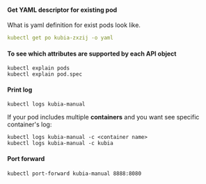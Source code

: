 #### Get YAML descriptor for existing pod
What is yaml definition for exist pods look like.
```yaml
kubectl get po kubia-zxzij -o yaml
```

#### To see which attributes are supported by each API object
```
kubectl explain pods
kubectl explain pod.spec
```


#### Print log
```
kubectl logs kubia-manual
```

If your pod includes multiple **containers** and you want see specific container's log:
```
kubectl logs kubia-manual -c <container name>
kubectl logs kubia-manual -c kubia
```


#### Port forward
```
kubectl port-forward kubia-manual 8888:8080
```
